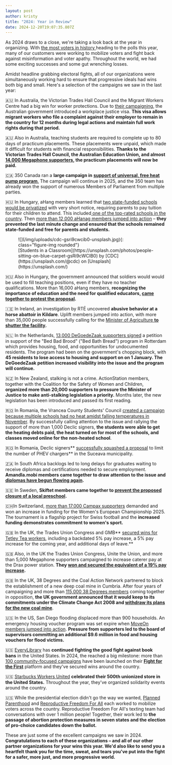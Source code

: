 ```yaml
---
layout: post
author: kristy
title: "2024: Year in Review"
date: 2024-12-20T19:07:35.807Z
---
```

As 2024 draws to a close, we're taking a look back at the year in organizing. With [the most voters in history ](https://time.com/6550920/world-elections-2024/)heading to the polls this year, many of our customers were working to mobilize voters and fight back against misinformation and voter apathy. Throughout the world, we had some exciting successes and some gut wrenching losses. 

Amidst headline grabbing electoral fights, all of our organizations were simultaneously working hard to ensure that progressive ideals had wins both big and small. Here's a selection of the campaigns we saw in the last year:

🇦🇺 In Australia, the Victorian Trades Hall Council and the Migrant Workers Centre had a big win for worker protections. Due to [their campaigning](https://www.megaphone.org.au/petitions/exploited-worker-guarantee-protection-against-cancellation), the Australian government introduced a workplace justice visa. **This visa allows migrant workers who file a complaint against their employer to remain in the country for 12 months during legal actions and maintain full work rights during that period.** 

🇦🇺 Also in Australia, teaching students are required to complete up to 80 days of practicum placements. These placements were unpaid, which made it difficult for students with financial responsibilities. **Thanks to the Victorian Trades Hall Council, the Australian Education Union, and almost [14,000 Megaphone supporters](https://www.megaphone.org.au/petitions/paid-placements-for-all-pre-service-teachers), the practicum placements will now be paid.** 

🇨🇦 350 Canada ran a **large campaign in** [**support of universal, free heat pump program**.](https://community.350.org/efforts/heat-pumps-for-all/lookup/new) The campaign will continue in 2025, and the 350 team has already won the support of numerous Members of Parliament from multiple parties. 

[](https://emojipedia.org/flag-hungary)🇭🇺  In Hungary, aHang members learned that [two state-funded schools would be privatized](https://szabad.ahang.hu/petitions/mentsuk-meg-a-tamasi-aron-iskolat) with very short notice, requiring parents to pay tuition for their children to attend. This included[ one of the top-rated schools in the country](https://szabad.ahang.hu/petitions/vedjuk-meg-a-veres-peter-gimnaziumot). Then [more than 12,000 aHanag members jumped into action](https://ahang.hu/iranytu) – **they prevented the last minute change and ensured that the schools remained state-funded and free for parents and students.** 

<figure markdown="1">
![](/img/uploads/cdc-gsri9cwcib0-unsplash.jpg){: class="figure-img rounded"}

<figcaption class="figure-caption" markdown="1">
[Students in a Classroom](https://unsplash.com/photos/people-sitting-on-blue-carpet-gsRi9cWCIB0) by [CDC](https://unsplash.com/@cdc) on [Unsplash](https://unsplash.com/)
</figcaption>
</figure>


[](https://emojipedia.org/flag-hungary)🇭🇺 Also in Hungary, the government announced that soldiers would would be used to fill teaching positions, even if they have no teacher qualifications. More than 16,000 aHang members, **recognizing the importance of education and the need for qualified educators, [came together to protest the proposal](https://szabad.ahang.hu/petitions/ne-katonakkal-oldjak-meg-a-pedagogushianyt).** 

🇮🇪 In Ireland, an investigation by RTÉ uncovered **abusive behavior at a horse abattoir in Kildare**. Uplift members jumped into action, with more than 35,000 people successfully calling for the [Minister of Agriculture **to shutter the facility**](https://my.uplift.ie/petitions/shut-down-kildare-s-horse-abbatoir)**.**  

🇳🇱 In the Netherlands, [13,000 DeGoedeZaak supporters signed](https://actie.degoedezaak.org/petitions/behoud-de-bed-bad-brood-in-rotterdam) a petition in support of the "Bed Bad Brood" ("Bed Bath Bread") program in Rotterdam which provides housing, food, and opportunities for undocumented residents. The program had been on the government's chopping block, with **45 residents to lose access to housing and support on on 1 January. The DeGoedeZaak petition increased visibility into the issue and the program will continue.**

🇳🇿 In New Zealand, stalking is not a crime. ActionStation members, together with the Coalition for the Safety of Women and Children, **organized more than 20,000 supporters to pressure the Minister of Justice to make anti-stalking legislation a priority.** Months later, the new legislation has been introduced and passed its first reading. 

🇷🇴 In Romania, the Vrancea County Students' Council [created a campaign because multiple schools had no heat amidst falling temperatures in November](https://campaniamea.de-clic.ro/petitions/solicitam-trecerea-la-invatamantul-online). By successfully calling attention to the issue and rallying the support of more than 1,000 Declic signers, **the students were able to get the heating debts paid, the heat turned on for most of the schools, and classes moved online for the non-heated school**.

🇷🇴 In Romania, Declic signers** [successfully squashed a proposal](https://campaniamea.de-clic.ro/petitions/nu-renuntati-la-infrastructura-de-incarcare-a-masinilor-electrice-si-phev-din-suceava) to limit the number of PHEV chargers** in the Suceava municipality.

🇿🇦 In South Africa backlogs led to long delays for graduates waiting to receive diplomas and certifications needed to secure employment. **Amandla.mobi members came together to draw attention to the issue and [diplomas have begun flowing again](https://awethu.amandla.mobi/petitions/we-demand-the-dept-of-education-to-release-our-diplomas).**

🇸🇪 In Sweden, **Skiftet members came together to [prevent the proposed closure of a local preschool](https://www.mittskifte.org/petitions/bevara-modeshogs-forskola-for-barnens-trygghet-en-hallbar-framtid-och-ett-levande-lokalsamhalle).**

🇨🇭In Switzerland, [more than 17,000 Campax supporters](https://act.campax.org/petitions/kurzungen-bei-der-frauen-em-rote-karte-fur-den-bundesrat) demanded and won an increase in funding for the Women's European Championship 2025. The tournament is a flagship project for Swiss football and the **increased funding demonstrates commitment to women's sport.**  

🇬🇧 In the UK, the Trades Union Congress and GMB** [secured wins for Tetley Tea workers](https://www.megaphone.org.uk/petitions/support-tetley-tea-workers-as-they-take-action-over-poverty-pay), including a backdated 5% pay increase, a 5% pay increase for the coming year, and additional days of leave.** 

🇬🇧 Also, in the UK the Trades Union Congress, Unite the Union, and more than 5,000 Megaphone supporters campaigned to increase caterer pay at the Drax power station. **They [won and secured the equivalent of a 19% pay increase](https://www.megaphone.org.uk/petitions/demand-a-pay-rise-for-catering-workers-at-drax-power-station).**

🇬🇧 In the UK, 38 Degrees and the Coal Action Network partnered to block the establishment of a new deep coal mine in Cumbria. After four years of campaigning and more than [115,000 38 Degrees members](https://you.38degrees.org.uk/petitions/stop-the-cumbria-coal-mine) coming together in opposition, **the UK government announced that it would keep to its commitments under the Climate Change Act 2008 and [withdraw its plans for the new coal mine](https://www.theguardian.com/environment/2024/sep/13/high-court-blocks-cumbria-plan-for-first-new-uk-coalmine-in-30-years)**. 

🇺🇸 In the US, San Diego flooding displaced more than 900 households. An emergency housing voucher program was set expire when [MoveOn members jumped into action](https://sign.moveon.org/petitions/extended-hotel-vouchers-for-san-diego-flood-victims). **Pressure from supporters led to the board of supervisors committing an additional $9.6 million in food and housing vouchers for flood victims.** 

🇺🇸 [EveryLibrary](https://www.everylibrary.org/) has **continued fighting the good fight against book bans** in the United States. In 2024, the reached a big milestone: more than [100 community-focused campaigns](https://www.everylibrary.org/100_campaigns_against_book_bans) have been launched on their **[Fight for the First](https://www.fightforthefirst.org/)** platform and they've secured wins around the country. 

🇺🇸 [Starbucks Workers United](https://sbworkersunited.org/) **celebrated their 500th unionized store in the United States.** Throughout the year, they've organized solidarity events around the country. 

🇺🇸 While the presidential election didn't go the way we wanted, [Planned Parenthood](https://act.plannedparenthoodaction.org/) and [Reproductive Freedom For All](https://events.reproductivefreedomforall.org/) each worked to mobilize voters across the country. Reproductive Freedom For All's texting team had conversations with over 1 million people! Together, their work led to **the passage of abortion protection measures in seven states and the election of pro-choice candidates down the ballot.** 

These are just some of the excellent campaigns we saw in 2024. **Congratulations  to each of these organizations – and all of our other partner organizations for your wins this year. We'd also like to send you a heartfelt thank you for the time, sweat, and tears you've put into the fight for a safer, more just, and more progressive world.**